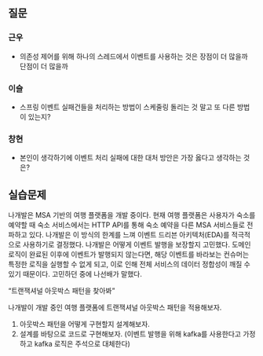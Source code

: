 ## 질문
### 근우
- 의존성 제어를 위해 하나의 스레드에서 이벤트를 사용하는 것은 장점이 더 많을까 단점이 더 많을까

### 이슬
- 스프링 이벤트 실패건들을 처리하는 방법이 스케줄링 돌리는 것 말고 또 다른 방법이 있는지?

### 창현
- 본인이 생각하기에 이벤트 처리 실패에 대한 대처 방안은 가장 옳다고 생각하는 것은?

## 실습문제
나개발은 MSA 기반의 여행 플랫폼을 개발 중이다. 현재 여행 플랫폼은 사용자가 숙소를 예약할 때 숙소 서비스에서는 HTTP API를 통해 숙소 예약을 다른 MSA 서비스들로 전파하고 있다. 나개발은 이 방식의 한계를 느껴 이벤트 드리븐 아키텍처(EDA)를 적극적으로 사용하기로 결정했다. 나개발은 어떻게 이벤트 발행을 보장할지 고민했다. 도메인 로직이 완료된 이후에 이벤트가 발행되지 않는다면, 해당 이벤트를 바라보는 컨슈머는 특정한 로직을 실행할 수 없게 되고, 이로 인해 전체 서비스의 데이터 정합성이 깨질 수 있기 때문이다. 고민하던 중에 나선배가 말했다.

“트랜잭셔널 아웃박스 패턴을 찾아봐”

나개발이 개발 중인 여행 플랫폼에 트랜잭셔널 아웃박스 패턴을 적용해보자.

1. 아웃박스 패턴을 어떻게 구현할지 설계해보자.
2. 설계를 바탕으로 코드로 구현해보자. (이벤트 발행을 위해 kafka를 사용한다고 가정하고 kafka 로직은 주석으로 대체한다)
